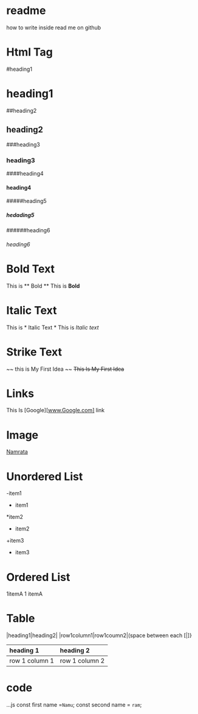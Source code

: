 # readme
how to write inside read me on github 

# Html Tag

#heading1                        
# heading1
##heading2  
## heading2
###heading3  
### heading3 
####heading4 
#### heading4 
#####heading5 
##### hedading5
######heading6 
###### heading6

 # Bold Text
 This is ** Bold **
  This  is **Bold**
  
# Italic Text
This is * Italic Text *
This is *Italic text*

# Strike Text
~~ this is My First Idea ~~
~~This Is My First Idea~~

# Links 
This Is [Google][www.Google.com] link

# Image
[Namrata](https://upload.wikimedia.org/wikipedia/commons/e/e1/Wiki_Women_Camp_logo.svg)

# Unordered List
-item1
- item1

*item2
* item2

+item3
+ item3

# Ordered List
 1itemA
 1 itemA

 # Table
 |heading1|heading2|
 |row1column1|row1coumn2|(space between each [|]}
 
 | heading 1 | heading 2 | 
 |:----------| :----------|
 | row 1 column 1 | row 1 column 2 | 

 # code 
 ...js
 const first name =`Namu`;
 const second name = `ram`;


